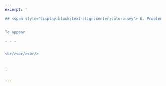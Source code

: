 ```yaml
---
excerpt: '

## <span style="display:block;text-align:center;color:navy"> 6. Problem decomposition for black-box continuous optimization </span>  


To appear

- - -


<br/><br/><br/>



'

---
```

